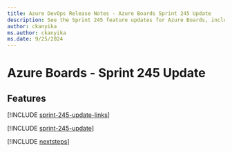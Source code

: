 ```yaml
---
title: Azure DevOps Release Notes - Azure Boards Sprint 245 Update
description: See the Sprint 245 feature updates for Azure Boards, including next steps.
author: ckanyika
ms.author: ckanyika
ms.date: 9/25/2024
---
```


# Azure Boards - Sprint 245 Update

## Features

[!INCLUDE [sprint-245-update-links](../includes/boards/sprint-245-update-links.md)]

[!INCLUDE [sprint-245-update](../includes/boards/sprint-245-update.md)]

[!INCLUDE [nextsteps](../includes/nextsteps.md)]